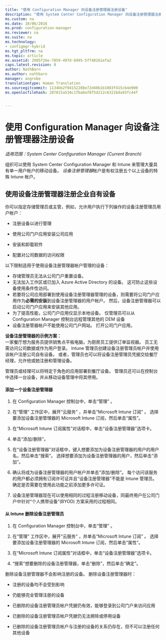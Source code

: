 ```yaml
---
title: "使用 Configuration Manager 向设备注册管理器注册设备"
description: "使用 System Center Configuration Manager 向设备注册管理器注册企业拥有的设备。"
ms.custom: na
ms.date: 10/06/2016
ms.prod: configuration-manager
ms.reviewer: na
ms.suite: na
ms.technology:
- configmgr-hybrid
ms.tgt_pltfrm: na
ms.topic: article
ms.assetid: 2905f26e-7859-497d-b995-5ff48261efa2
caps.latest.revision: 8
author: NathBarn
ms.author: nathbarn
manager: angrobe
translationtype: Human Translation
ms.sourcegitcommit: 1134bb2f04152288e72d40b1b1083f415cb4e900
ms.openlocfilehash: 287815a534c1fba8af8f5d212c6321bda93fc44f


---
```

# <a name="enroll-devices-with-device-enrollment-manager-with-configuration-manager"></a>使用 Configuration Manager 向设备注册管理器注册设备

*适用范围：System Center Configuration Manager (Current Branch)*

组织可以使用 System Center Configuration Manager 和 Intune 来管理大量具有单一用户帐户的移动设备。 *设备注册管理器*帐户是有权注册五个以上设备的特殊 Intune 帐户。  

## <a name="enroll-corporate-owned-devices-with-the-device-enrollment-manager"></a>使用设备注册管理器注册企业自有设备  
 你可以指定存储管理员或主管，例如，允许用户执行下列操作的设备注册管理员用户帐户：  

-   注册设备以进行管理  

-   使用公司门户应用安装公司应用  

-   安装和卸载软件  

-   配置对公司数据的访问权限  


以下限制适用于使用设备注册管理器帐户管理的设备：

- 存储管理员无法从公司门户重置设备。  
-  无法加入工作区或已加入 Azure Active Directory 的设备。 这可防止这些设备使用条件性访问。
-  若要将公司应用部署到使用设备注册管理器管理的设备，则需要将公司门户应用作为**必需的安装**到设备注册管理器的用户帐户。 然后，设备注册管理器可以启动公司门户应用来安装其他应用。
- 为了提高性能，公司门户应用仅显示本地设备。 仅管理员可以从 Configuration Manager 控制台远程管理其他的 DEM 设备
- 设备注册管器帐户不能使用公司门户网站。 打开公司门户应用。

 **设备注册管理器的示例方案：**   
一家餐厅想为服务员提供销售点平板电脑，为厨房员工提供订单监视器。 员工无需访问公司数据或作为用户登录。 Intune 管理员创建设备注册管理员帐户并使用该帐户注册公司自有设备。 或者，管理员也可以将设备注册管理员凭据交给餐厅经理，允许他或她注册和管理设备。  

 管理员或经理可以将特定于角色的应用部署到餐厅设备。 管理员还可以在控制台中选择一台设备，并从移动设备管理中将其停用。  

#### <a name="add-a-device-enrollment-manager"></a>添加一个设备注册管理器  

1.  在 Configuration Manager 控制台中，单击“管理” 。  

2.  在“管理”  工作区中，展开“云服务” ，并单击“Microsoft Intune 订阅” 。 选择要添加设备注册管理器的 Microsoft Intune 订阅，然后单击“属性”。  

3.  在“Microsoft Intune 订阅属性”对话框中，单击“设备注册管理器”选项卡。  

4.  单击“添加/删除”。  

5.  在“设备注册管理器”对话框中，键入想要添加为设备注册管理器的用户的用户名，然后单击“搜索”。 选择想要添加为设备注册管理器的用户，然后单击“添加”。  

6.  确认将成为设备注册管理器的用户帐户并单击“添加/删除”。  每个访问该服务的用户都必须拥有订阅许可证并且“设备注册管理器”不能是 Intune 管理员。 确定是否需要在使用此功能之前添加更多许可证。  

7.  设备注册管理器现在可以使用相同的过程注册移动设备，同最终用户在公司门户中针对“个人携带设备”(BYOD) 方案采用的过程相同。  

#### <a name="delete-a-device-enrollment-manager-from-intune"></a>从 Intune 删除设备注册管理员  

1.  在 Configuration Manager 控制台中，单击“管理” 。  

2.  在“管理”  工作区中，展开“云服务” ，并单击“Microsoft Intune 订阅” 。 选择要添加设备注册管理器的 Microsoft Intune 订阅，然后单击“属性”。  

3.  在“Microsoft Intune 订阅属性”对话框中，单击“设备注册管理器”选项卡。  

4.  “搜索”想要删除的设备注册管理器，单击“删除”，然后单击“确定”。  

 删除设备注册管理器不会影响注册的设备。 删除设备注册管理器时：  

-   注册的设备均不会受到影响  

-   仍能够完全管理注册的设备  

-   已删除的设备注册管理员帐户凭据仍有效，能够登录到公司门户来访问应用  

-   已删除的设备注册管理员帐户凭据仍无法擦除或停用设备  

-   已删除的设备注册管理员帐户与注册的设备的关系仍存在，但不可以注册任何其他设备



<!--HONumber=Nov16_HO1-->


